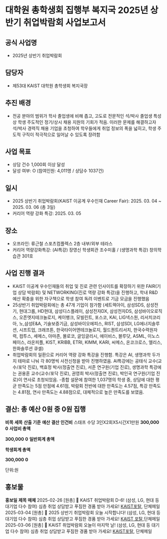 대학원 총학생회 집행부 복지국 2025년 상반기 취업박람회 사업보고서
===

## 공식 사업명
- 2025년 상반기 취업박람회

## 담당자
- 제53대 KAIST 대학원 총학생회 복지국장

## 추진 배경
- 전공 분야의 범위가 학사 졸업생에 비해 좁고, 고도로 전문적인 석/박사 졸업생 특성상 학생 주도적인 정기/상시 채용 지원의 기회가 적음. 이러한 문제를 해결하고자 석/박사 경력직 채용 기업을 초청하여 학우들에게 취업 정보의 폭을 넓히고, 학생 주도적 구직이 적극적으로 일어날 수 있도록 장려함

## 사업 목표
- 상담 건수 1,000회 이상 달성
- 달성 여부: O (참여인원: 4,011명 / 상담수 1037건)

## 일시
- 2025 상반기 취업박람회(KAIST 이공계 우수인재 Career Fair): 2025. 03. 04 ~ 2025. 03. 06 (총 3일)
- 커리어 역량 강화 특강: 2025. 03. 05

## 장소
- 오프라인: 류근철 스포츠컴플렉스 2층 내부/외부 테라스
- 커리어 역량강화특강: (AI특강) 장영신 학생회관 조수미홀 / (생명과학 특강) 창의학습관 301호

## 사업 진행 결과

- KAIST 이공계 우수인재들의 취업 및 진로 관련 인사이트를 확장하기 위한 FAIR(기업 상담 박람회) 및 NETWORKING(진로 역량 강화 특강)을 진행하고, 학내 R&D 예산 확충을 위한 자구책으로 학생 참여 독려 이벤트로 기금 모금을 진행했음
- 25상반기 취업박람회에는 총 47개 기업이 참가함 (세트렉아이, 삼성SDS, 삼성전기, 현대그룹, HD현대, 삼성디스플레이, 삼성전자DX, 삼성전자DS, 삼성바이오로직스, 오픈엣지테크놀로지, 케이뱅크, 모빌린트, 포스코, KAI, LIG넥스원, 리서치코리아, 노,삼성E&A, 기술보증기금, 삼성바이오에피스, RIST, 삼성SDI, LG에너지솔루션, 시프트업, 크래프톤, 한국타이어앤테크놀로지, 월드퀀트리서치, 한국수력원자력, 컴투스, 세메스, 아마존, 몰로코, 글잉글리시, 에이비스, 블루닷, ASML, 이노스페이스, 라온피플, KIST, KRIBB, ETRI, KIMM, KARI, 씨메스, 온코크로스, 엘리스, 한화솔루션 큐셀)
- 취업박람회의 일환으로 커리어 역량 강화 특강을 진행함. 특강은 AI, 생명과학 두가지 테마로 나눠 각 80명씩 사전신청을 받아 진행하였음. AI특강에는 공태식 교수(교수/포닥 진로), 백효정 박사(정출연 진로), 서준 연구원(기업 진로), 생명과학 특강에는 권용훈 교수(교수/포닥 진로), 권영희 박사(정출연 진로), 박인국 연구원(기업 진로)이 연사로 초청되었음.
-종합 설문에 참여한 1,037명의 학생 중, 상담에 대한 평균 만족도는 5점 만점에 4.61점, 박람회 전반에 대한 만족도는 4.57점, 특강 만족도는 4.81점, 연사 만족도는 4.88점으로, 대체적으로 높은 만족도를 보였음.

## 결산: 총 예산 0원 중 0원 집행

**비목**
**세목**
**산출 기준**
**예산**
**결산**
**인건비**
스태프 수당
3인X2회X5시간X1만원
**300,000**
**0**
**사업비 총액**




**300,000**
**0**
**일반회계 총액**








**학생회계 총액**




**300,000**
**0**


단위:원

## 홍보물

**홍보일**
**제목**
**매체**
2025-02-26
[원총] 🔎 KAIST 취업박람회 D-6! (삼성, LG, 현대 등 대기업 다수 참여) 심층 취업 상담받고 푸짐한 경품 받아 가세요!
[KAIST포탈](https://gsa.kaist.ac.kr/notice/262312?\_filter=search\&search\_target=title\_content\&search\_keyword=%EC%B7%A8%EC%97%85%EB%B0%95%EB%9E%8C%ED%9A%8C), 단체메일
2025-03-04
[원총] 🔎 2025 상반기 취업박람회 오늘 시작합니다! (삼성, LG, 현대 등 대기업 다수 참여) 심층 취업 상담받고 푸짐한 경품 받아 가세요!
[KAIST 포탈](https://gsa.kaist.ac.kr/notice/262510?\_filter=search\&search\_target=title\_content\&search\_keyword=%EC%B7%A8%EC%97%85%EB%B0%95%EB%9E%8C%ED%9A%8C),단체메일
2025-03-06
[원총] 🔎 KAIST 취업박람회 오늘이 마지막 날! (삼성, LG, 현대 등 대기업 다수 참여) 심층 취업 상담받고 푸짐한 경품 받아 가세요!
[KAIST포탈](https://gsa.kaist.ac.kr/notice/262610?\_filter=search\&search\_target=title\_content\&search\_keyword=%EC%B7%A8%EC%97%85%EB%B0%95%EB%9E%8C%ED%9A%8C), 단체메일




